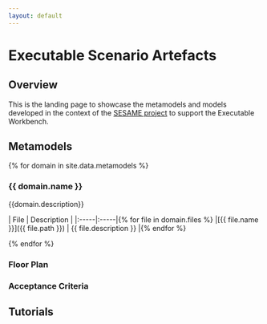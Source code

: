 ```yaml
---
layout: default
---
```


# Executable Scenario Artefacts

## Overview

This is the landing page to showcase the metamodels and models developed in the context of the
[SESAME project](https://www.sesame-project.org/) to support the Executable Workbench.

## Metamodels
{% for domain in site.data.metamodels %}
### {{ domain.name }}

{{domain.description}}

| File | Description |
|:-----|:-----|{% for file in domain.files %}
|[{{ file.name }}]({{ file.path }}) | {{ file.description }} |{% endfor %}

{% endfor %}

### Floor Plan

### Acceptance Criteria

## Tutorials

